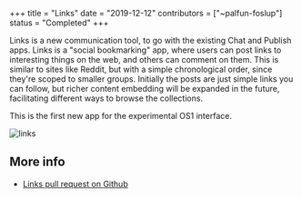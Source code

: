 +++
title = "Links"
date = "2019-12-12"
contributors = ["~palfun-foslup"]
status = "Completed"
+++

Links is a new communication tool, to go with the existing Chat and Publish
apps. Links is a "social bookmarking" app, where users can post links to
interesting things on the web, and others can comment on them. This is similar
to sites like Reddit, but with a simple chronological order, since they're
scoped to smaller groups. Initially the posts are just simple links you can
follow, but richer content embedding will be expanded in the future,
facilitating different ways to browse the collections.

This is the first new app for the experimental OS1 interface.

![links](https://m.tinnus-napbus.xyz/pub/timeline/2022.5.22..07.50.01-links.png)

## More info

- [Links pull request on Github](https://github.com/urbit/urbit/pull/1970)
